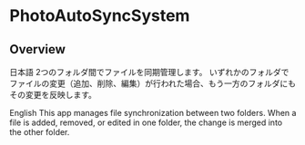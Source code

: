 # PhotoAutoSyncSystem
## Overview
日本語
2つのフォルダ間でファイルを同期管理します。
いずれかのフォルダでファイルの変更（追加、削除、編集）が行われた場合、もう一方のフォルダにもその変更を反映します。

English
This app manages file synchronization between two folders.
When a file is added, removed, or edited in one folder, the change is merged into the other folder.
